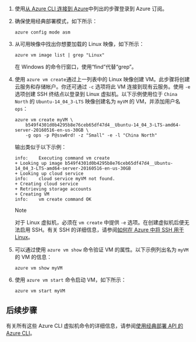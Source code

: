 <!-- need to be verified -->

1. 使用[从 Azure CLI 连接到 Azure](../articles/xplat-cli-connect.md)中列出的步骤登录到 Azure 订阅。

2. 确保使用经典部署模式，如下所示：

    ```azurecli
    azure config mode asm
    ```

3. 从可用映像中找出你想要加载的 Linux 映像，如下所示：

    ```azurecli
    azure vm image list | grep "Linux"
    ```

    在 Windows 的命令行窗口，使用“find”代替“grep”。

4. 使用 `azure vm create`通过上一列表中的 Linux 映像创建 VM。此步骤将创建云服务和存储帐户。你还可通过 `-c` 选项将此 VM 连接到现有云服务。使用 `-e` 选项创建 SSH 终结点以登录到 Linux 虚拟机。以下示例使用位于 `China North` 的 `Ubuntu-14_04_3-LTS` 映像创建名为 `myVM` 的 VM，并添加用户名 `ops`：

    ```azurecli
    azure vm create myVM \
        b549f4301d0b4295b8e76ceb65df47d4__Ubuntu-14_04_3-LTS-amd64-server-20160516-en-us-30GB \
        -g ops -p P@ssw0rd! -z "Small" -e -l "China North"
    ```

    输出类似于以下示例：

    ```azurecli
    info:    Executing command vm create
    + Looking up image b549f4301d0b4295b8e76ceb65df47d4__Ubuntu-14_04_3-LTS-amd64-server-20160516-en-us-30GB
    + Looking up cloud service
    info:    cloud service myVM not found.
    + Creating cloud service
    + Retrieving storage accounts
    + Creating VM
    info:    vm create command OK
    ```

    > [!NOTE]
    对于 Linux 虚拟机，必须在 `vm create` 中提供 `-e` 选项。在创建虚拟机后便无法启用 SSH。有关 SSH 的详细信息，请参阅[如何在 Azure 中将 SSH 用于 Linux](../articles/virtual-machines/virtual-machines-linux-mac-create-ssh-keys.md)。

5. 可以通过使用 `azure vm show` 命令验证 VM 的属性。以下示例列出名为 `myVM` 的 VM 的信息：

    ```azurecli
    azure vm show myVM
    ```

6. 使用 `azure vm start` 命令启动 VM，如下所示：

    ```azurecli
    azure vm start myVM
    ```

## 后续步骤
有关所有这些 Azure CLI 虚拟机命令的详细信息，请参阅[使用经典部署 API 的 Azure CLI](../articles/virtual-machines-command-line-tools.md)。

<!---HONumber=Mooncake_1212_2016-->